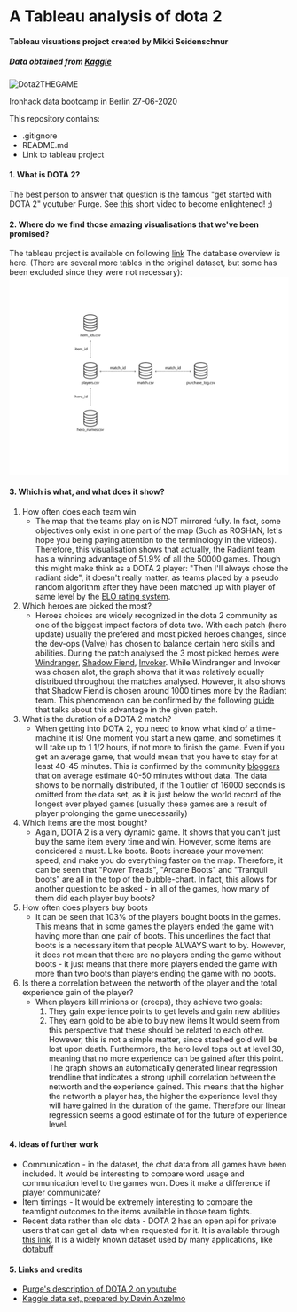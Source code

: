 # A Tableau analysis of dota 2
#### Tableau visuations project created by Mikki Seidenschnur
##### Data obtained from [Kaggle](https://www.kaggle.com/devinanzelmo/dota-2-matches)

![Dota2THEGAME](https://i.imgur.com/alqL68J.jpg "introduction screen")

Ironhack data bootcamp in Berlin 27-06-2020

This repository contains:
* .gitignore
* README.md
* Link to tableau project

#### 1. What is DOTA 2?
The best person to answer that question is the famous "get started with DOTA 2" youtuber Purge. See [this](https://www.youtube.com/watch?v=9Szj-CloJiI) short video to become enlightened! ;)

#### 2. Where do we find those amazing visualisations that we've been promised?
The tableau project is available on following [link](https://public.tableau.com/profile/mikki.seidenschnur#!/vizhome/data_ber_dota2-analysis/1_Howoftendoeseachteamwin)
The database overview is here. (There are several more tables in the original dataset, but some has been excluded since they were not necessary):
![image](database_overview.png)

#### 3. Which is what, and what does it show?
1. How often does each team win
    * The map that the teams play on is NOT mirrored fully. In fact, some objectives only exist in one part of the map (Such as ROSHAN, let's hope you being paying attention to the terminology in the videos). Therefore, this visualisation shows that actually, the Radiant team has a winning advantage of 51.9% of all the 50000 games. Though this might make think as a DOTA 2 player: "Then I'll always chose the radiant side", it doesn't really matter, as teams placed by a pseudo random algorithm after they have been matched up with player of same level by the [ELO rating system](https://en.wikipedia.org/wiki/Elo_rating_system).
2. Which heroes are picked the most?
    * Heroes choices are widely recognized in the dota 2 community as one of the biggest impact factors of dota two. With each patch (hero update) usually the prefered and most picked heroes changes, since the dev-ops (Valve) has chosen to balance certain hero skills and abilities.
    During the patch analysed the 3 most picked heroes were [Windranger](https://www.youtube.com/watch?v=Lnk-SkHSB5M), [Shadow Fiend](https://www.youtube.com/watch?v=U9nKwvGtnaY), [Invoker](https://www.youtube.com/watch?v=oCcsA4P3dUM). 
    While Windranger and Invoker was chosen alot, the graph shows that it was relatively equally distribued throughout the matches analysed. However, it also shows that Shadow Fiend is chosen around 1000 times more by the Radiant team. This phenomenon can be confirmed by the following [guide](https://www.dotafire.com/dota-2/guide/updating-shadow-fiend-guide-nevermore-the-soultrain-stealer-221) that talks about this advantage in the given patch.
3. What is the duration of a DOTA 2 match?
    * When getting into DOTA 2, you need to know what kind of a time-machine it is! One moment you start a new game, and sometimes it will take up to 1 1/2 hours, if not more to finish the game. Even if you get an average game, that would mean that you have to stay for at least 40-45 minutes. 
    This is confirmed by the community [bloggers](https://www.gamespot.com/forums/pc-mac-linux-society-1000004/average-game-length-in-dota-2-vs-lol-29113042/) that on average estimate 40-50 minutes without data. The data shows to be normally distributed, if the 1 outlier of 16000 seconds is omitted from the data set, as it is just below the world record of the longest ever played games (usually these games are a result of player prolonging the game unecessarily)
4. Which items are the most bought?
    * Again, DOTA 2 is a very dynamic game. It shows that you can't just buy the same item every time and win. However, some items are considered a must. Like boots. Boots increase your movement speed, and make you do everything faster on the map. Therefore, it can be seen that "Power Treads", "Arcane Boots" and "Tranquil boots" are all in the top of the bubble-chart. In fact, this allows for another question to be asked - in all of the games, how many of them did each player buy boots?
5. How often does players buy boots
    * It can be seen that 103% of the players bought boots in the games. This means that in some games the players ended the game with having more than one pair of boots. This underlines the fact that boots is a necessary item that people ALWAYS want to by. 
    However, it does not mean that there are no players ending the game without boots - it just means that there more players ended the game with more than two boots than players ending the game with no boots.
6. Is there a correlation between the networth of the player and the total experience gain of the player?
    * When players kill minions or (creeps), they achieve two goals: 
        1. They gain experience points to get levels and gain new abilities
        2. They earn gold to be able to buy new items
    It would seem from this perspective that these should be related to each other. However, this is not a simple matter, since stashed gold will be lost upon death. Furthermore, the hero level tops out at level 30, meaning that no more experience can be gained after this point.
    The graph shows an automatically generated linear regression trendline that indicates a strong uphill correlation between the networth and the experience gained. This means that the higher the networth a player has, the higher the experience level they will have gained in the duration of the game. Therefore our linear regression seems a good estimate of for the future of experience level.

#### 4. Ideas of further work
* Communication - in the dataset, the chat data from all games have been included. It would be interesting to compare word usage and communication level to the games won. Does it make a difference if player communicate?
* Item timings - It would be extremely interesting to compare the teamfight outcomes to the items available in those team fights. 
* Recent data rather than old data - DOTA 2 has an open api for private users that can get all data when requested for it. It is available through [this link](https://docs.opendota.com/). It is a widely known dataset used by many applications, like [dotabuff](https://www.dotabuff.com/)

#### 5. Links and credits
* [Purge's description of DOTA 2 on youtube](https://www.youtube.com/user/PurgeGamers)
* [Kaggle data set, prepared by Devin Anzelmo](https://www.kaggle.com/devinanzelmo/dota-2-matches)
